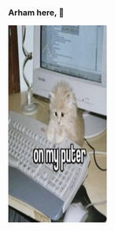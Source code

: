 ### Arham here,  👋


<img src="https://github.com/arhammxo/arhammxo/blob/main/puter.png" data-canonical-src="https://github.com/arhammxo/arhammxo/blob/main/puter.png" width="200" height="400" />
<!--
**arhammxo/arhammxo** is a ✨ _special_ ✨ repository because its `README.md` (this file) appears on your GitHub profile.

Here are some ideas to get you started:

- 🔭 I’m currently working on ...
- 🌱 I’m currently learning ...
- 👯 I’m looking to collaborate on ...
- 🤔 I’m looking for help with ...
- 💬 Ask me about ...
- 📫 How to reach me: ...
- 😄 Pronouns: ...
- ⚡ Fun fact: ...
![on_the_puter](https://github.com/arhammxo/arhammxo/blob/main/puter.png)
-->
